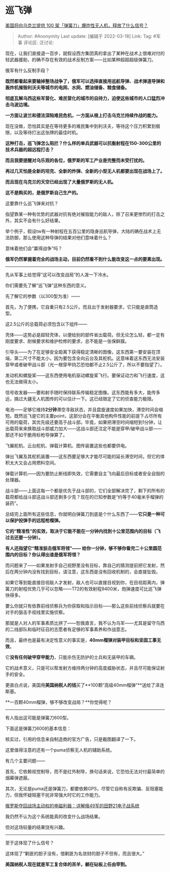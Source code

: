 # 巡飞弹
[美国将向乌克兰提供 100 架「弹簧刀」爆炸性无人机，释放了什么信号？](https://www.zhihu.com/question/522425165/answer/2393583877)

> Author: #Anonymity
> Last update: [编辑于 2022-03-18]
> Link:
> Tag: #军事
> 评论区:
> 泛讨论:

现在，让我们直接退一百步，就假设西方集团真的拿出了某种在战术上很难对付的轻武器援助，的确不存在有效的战术反制方案——比如某种超超超级弹簧刀。

俄军有什么反制手段？

**既然都看起来要输掉整场战争了，俄军可以选择直接用巡航导弹、战术弹道导弹和轰炸机摧毁利沃夫等城市的电网、水网、燃油储备、粮食储备。**

**彻底瓦解乌西这些军营化、难民营化的城市的自持力，迫使这些城市的人口猛烈冲击乌波边境。**

**一方面让波兰和德法深陷难民危机，一方面从根上打击乌克兰持续作战的能力。**

现在没做，恐怕其实是在等待更多的难民集中到利沃夫，等待这个压力积累到极限，以及等待打出这张牌的最佳时机。

**这种打击，巡飞弹怎么阻拦？什么样的单兵武器可以抗衡射程在150-300公里的技术兵器的超远程打击？**

**而且我要提醒对乌乐观的各位，俄罗斯的军工产业是完整而未受打扰的。**

**再过几天怕是全新的坦克、全新的炸弹、全新的小型无人机都要出现在战场上了。**

**而且现在乌克兰的天空已经出现了大量俄罗斯的无人机。**

**这不是购买的，是俄罗斯自己生产的。**

这要靠什么巡飞弹来对抗？

指望靠某一种有优势的武器对抗有绝对摧毁能力的敌人，除了召来更惨烈的打击之外，其实不会有什么好结果。

举个例子，假设tw有一种射程在五百公里的隐身巡航导弹，大陆的确在战术上无法防御，那么使用这种导弹的结果对他们意味着什么？

意味着他们会“赢得战争”吗？

**俄军仍然掌握着完全的战场主动，目前仍然看不到什么能改变这一点的要素出现。**

---

先从军事上给觉得“这可以改变战局”的人泼一下冷水。

你们需要先了解“巡飞弹”这种东西的意义。

先了解它的参数（以300型为准）——

首先，为了便携，它自重只有2.5公斤。而且出于发射器要求，它只能是直筒造型。

这2.5公斤的总载荷必须包含以下组件——

壳体——这势必是超轻壳体，以便给别的部件省出载荷。但无论怎么轻，都一定有刚度要求、耐候要求和维护检修的要求，总不能是一张保鲜膜。

引导头——为了在足够安全距离下获得稳定清晰的图像，这东西第一要安装在顶端，第二尺寸不能太小，因为要包含全向云台及其舵机。这意味着这东西无法安装穿甲或者破甲战斗部（光一根穿甲钨芯恐怕都不止2.5公斤了，所以不要指望了）。

发动机和螺旋桨——这东西使用电机驱动螺旋桨飞行。要保证动力和飞行速度，这也无法做得太小。

信号收发器——要和射手随时保持联系传输稳定图像。这东西能有多大，能传多远，搞过大疆无人机图传的可以估计一下。这已经限定了它的侦查能力极限。

电池——足够它维持**2分钟**滞空寻敌状态，并且盘旋速度如果加快，滞空时间会缩短。既然巡飞是它的主要point，这部分会在平衡其他构件性能的前提下占尽所有可用的载荷，其优先级还要高于战斗部。毕竟，如果把滞空时间缩短到1分钟，让出载荷来来换取战斗部威力加大——这战斗部还注定不能是穿甲/破甲战斗部——那还不如干脆用标枪导弹算了。

飞翼舵机、云台舵机、弹载计算机、图传装置这些也都要供电。

弹出飞翼及其舵机装置——这东西要足够大才能尽可能的延长滞空时间，但它的体积太大又会占用燃料空间。

弹载计算机——因为要防止断线即失效，它需要自主飞向最后目标或者安全自毁的处理器。

战斗部——上面这每一个都是优先于战斗部的，它们全部解决完了，剩下的所有的载荷都给战斗部这战斗部还剩多少克？现在的已知参数是“约等于40毫米手榴弹的装药”。

总结完上面所有这些信息，你就明白弹簧刀到底是个什么东西了——**它只是一种可以保护投弹手的远程枪榴弹。**

**它的“精准性”的实效，取决于它能不能在一分钟内找到十公里范围内的目标（飞过去还要一分钟）。**

**有人还指望它“精准狙击俄军将领”—— 给你一分钟，够不够你看完二十公里圆范围内的目标？你认得出谁是俄军将领？**

而问题来了——如果发射手自己视野里没有目标，靠自己的猜测提前把它发射，然后在两分钟内没有找到目标，请注意，这东西是没有回收机制的，会直接坠毁。

如果它等到能直接目视敌人才发射，敌人也可以直接目视到你，在目视距离内，弹簧刀的射程优势几乎可以忽略——T72的有效射程9400米，炮弹速度可比巡飞弹快得多。

要么你就只有依靠前线侦察兵为你获取和指示目标——那么这些前线侦察兵就要在对手的狙击手视线里实施侦察。

那就是人对人的军事素质比拼了——恕我直言，我不认为乌军——尤其是留守乌西的二线部队和临时征召的志愿者有足够的军事素养和作战意志。

而且，最终也是最有决定性意义的事实是，**40mm榴弹对装甲目标和坚固工事无效**。

它**没有任何破甲穿甲能力**，只能杀伤无防护的士兵和无装甲的车辆。

它的战术意义，只是可以帮发射方维持两分钟的高度威胁状态，并且尽可能保证射手的安全。

更直白点说，美国用**美国纳税人的钱**买了**100颗“高级40mm榴弹”**送给了泽连斯基。

**一百颗40mm榴弹，够不够改变战局？**你觉得呢？

---

有人指出这可能是弹簧刀600型。

下面这是弹簧刀600的基本信息：

核实过，引用的信息来自制造商的官方广告，只是截图翻译了一下。

这里值得注意的还有一个puma侦察无人机的辅助系统。

有几个主要问题——

首先，它依赖视觉制导，而不是红外制导，换句话来说，它恐怕无法对付最简单的烟幕弹遮蔽。

其次，无论是puma还是弹簧刀，都要依赖GPS，尽管它自称有反欺骗、反阻塞能力，但我怀疑阻塞干扰非常强大时它的工作能力。

[俄罗斯夺回战场主动权的电磁利器：详解俄49军的田野21电子战系统](https://view.inews.qq.com/k/20210428A09HSI00?web_channel=wap&openApp=false&f=newdc)

我仍然不认为这个系统能真的改变什么战场结果。

但对这场较量的结果饶有兴趣。

---

至于这体现了什么信号？

这体现了“剿匪的胆子没有，借剿匪为名敛财的胆子不但有，而且很大。”

**美国纳税人现在就是军工复合体的羔羊，躺在砧板上任由宰割。**
